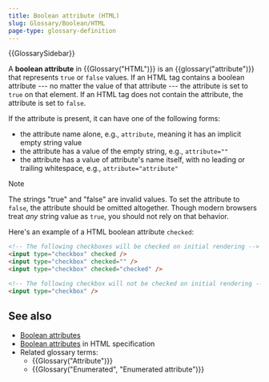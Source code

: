 ```yaml
---
title: Boolean attribute (HTML)
slug: Glossary/Boolean/HTML
page-type: glossary-definition
---
```


{{GlossarySidebar}}

A **boolean attribute** in {{Glossary("HTML")}} is an {{glossary("attribute")}} that represents `true` or `false` values. If an HTML tag contains a boolean attribute --- no matter the value of that attribute --- the attribute is set to `true` on that element. If an HTML tag does not contain the attribute, the attribute is set to `false`.

If the attribute is present, it can have one of the following forms:

- the attribute name alone, e.g., `attribute`, meaning it has an implicit empty string value
- the attribute has a value of the empty string, e.g., `attribute=""`
- the attribute has a value of attribute's name itself, with no leading or trailing whitespace, e.g., `attribute="attribute"`

> [!NOTE]
> The strings "true" and "false" are invalid values. To set the attribute to `false`, the attribute should be omitted altogether. Though modern browsers treat _any_ string value as `true`, you should not rely on that behavior.

Here's an example of a HTML boolean attribute `checked`:

```html
<!-- The following checkboxes will be checked on initial rendering -->
<input type="checkbox" checked />
<input type="checkbox" checked="" />
<input type="checkbox" checked="checked" />

<!-- The following checkbox will not be checked on initial rendering -->
<input type="checkbox" />
```

## See also

- [Boolean attributes](/en-US/docs/Web/HTML/Attributes#boolean_attributes)
- [Boolean attributes](https://html.spec.whatwg.org/#boolean-attributes) in HTML specification
- Related glossary terms:
  - {{Glossary("Attribute")}}
  - {{Glossary("Enumerated", "Enumerated attribute")}}
